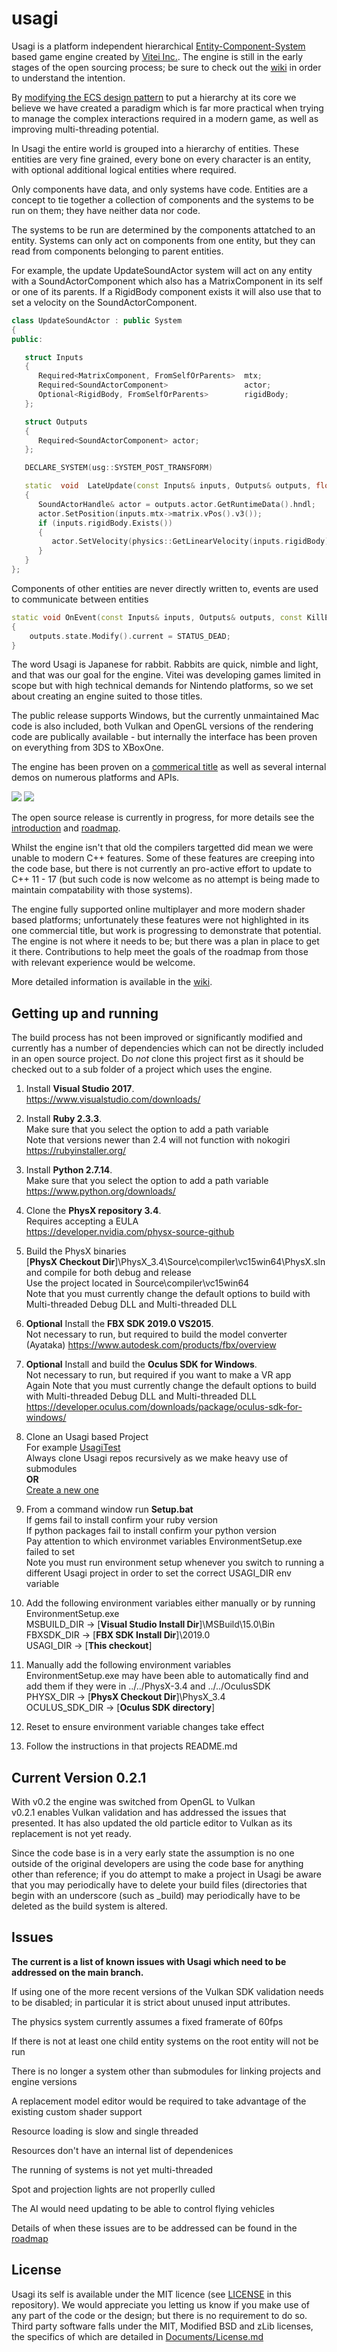 usagi
=====

Usagi is a platform independent hierarchical [Entity-Component-System](https://github.com/vitei/Usagi/wiki/Component-entity-system) based game engine created by [Vitei Inc.](http://www.vitei.com/). The engine is still in the early stages of the open sourcing process; be sure to check out the [wiki](https://github.com/vitei/Usagi/wiki) in order to understand the intention.     

By [modifying the ECS design pattern](https://github.com/vitei/Usagi/wiki/Component-entity-system-coding) to put a hierarchy at its core we believe we have created a paradigm which is far more practical when trying to manage the complex interactions required in a modern game, as well as improving multi-threading potential. 

In Usagi the entire world is grouped into a hierarchy of entities. These entities are very fine grained, every bone on every character is an entity, with optional additional logical entities where required.  

Only components have data, and only systems have code. Entities are a concept to tie together a collection of components and the systems to be run on them; they have neither data nor code.  

The systems to be run are determined by the components attatched to an entity.
Systems can only act on components from one entity, but they can read from components belonging to parent entities.  

For example, the update UpdateSoundActor system will act on any entity with a SoundActorComponent which also has a MatrixComponent in its self or one of its parents. If a RigidBody component exists it will also use that to set a velocity on the SoundActorComponent.
```cpp
class UpdateSoundActor : public System
{
public:

   struct Inputs
   {
      Required<MatrixComponent, FromSelfOrParents>  mtx;
      Required<SoundActorComponent>                 actor;
      Optional<RigidBody, FromSelfOrParents>	    rigidBody;
   };

   struct Outputs
   {
      Required<SoundActorComponent>	actor;
   };

   DECLARE_SYSTEM(usg::SYSTEM_POST_TRANSFORM)

   static  void	 LateUpdate(const Inputs& inputs, Outputs& outputs, float fDelta)
   {
      SoundActorHandle& actor = outputs.actor.GetRuntimeData().hndl;
      actor.SetPosition(inputs.mtx->matrix.vPos().v3());
      if (inputs.rigidBody.Exists())
      {
         actor.SetVelocity(physics::GetLinearVelocity(inputs.rigidBody));
      }
   }
};
```

Components of other entities are never directly written to, events are used to communicate between entities

```cpp
static void OnEvent(const Inputs& inputs, Outputs& outputs, const KillEntityEvent& killEntity)
{
	outputs.state.Modify().current = STATUS_DEAD;
}
```

The word Usagi is Japanese for rabbit. Rabbits are quick, nimble and light, and that was our goal for the engine. Vitei was developing  games limited in scope but with high technical demands for Nintendo platforms, so we set about creating an engine suited to those titles.  

The public release supports Windows, but the currently unmaintained Mac code is also included, both Vulkan and OpenGL versions of the rendering code are publically available - but internally the interface has been proven on everything from 3DS to XBoxOne.  

The engine has been proven on a [commerical title](https://www.nintendo.co.uk/Games/Nintendo-3DS-download-software/Tank-Troopers-1136173.html) as well as several internal demos on numerous platforms and APIs.  

![](Documents/Images/PreviewImage1.jpg)
![](Documents/Images/PreviewImage2.jpg)  

The open source release is currently in progress, for more details see the [introduction](https://github.com/vitei/Usagi/wiki/Introduction) and [roadmap](https://github.com/vitei/Usagi/wiki/Roadmap).  

Whilst the engine isn't that old the compilers targetted did mean we were unable to modern C++ features. Some of these features are creeping into the code base, but there is not currently an pro-active effort to update to C++ 11 - 17 (but such code is now welcome as no attempt is being made to maintain compatability with those systems).

The engine fully supported online multiplayer and more modern shader based platforms; unfortunately these features were not highlighted in its one commercial title, but work is progressing to demonstrate that potential. The engine is not where it needs to be; but there was a plan in place to get it there. Contributions to help meet the goals of the roadmap from those with relevant experience would be welcome.

More detailed information is available in the [wiki](https://github.com/vitei/Usagi/wiki).  


Getting up and running
----------------------

The build process has not been improved or significantly modified and currently has a number of dependencies which can not be directly included in an open source project.  Do *not* clone this project first as it should be checked out to a sub folder of a project which uses the engine.

1. Install **Visual Studio 2017**.  
   https://www.visualstudio.com/downloads/

1. Install **Ruby 2.3.3**.  
   Make sure that you select the option to add a path variable  
   Note that versions newer than 2.4 will not function with nokogiri  
   https://rubyinstaller.org/

1. Install **Python 2.7.14**.  
   Make sure that you select the option to add a path variable  
   https://www.python.org/downloads/

1. Clone the **PhysX repository 3.4**.  
   Requires accepting a EULA  
   https://developer.nvidia.com/physx-source-github  

1. Build the PhysX binaries  
   [**PhysX Checkout Dir**]\PhysX_3.4\Source\compiler\vc15win64\PhysX.sln and compile for both debug and release  
   Use the project located in Source\compiler\vc15win64  
   Note that you must currently change the default options to build with Multi-threaded Debug DLL and Multi-threaded DLL

1. **Optional** Install the **FBX SDK 2019.0 VS2015**.  
   Not necessary to run, but required to build the model converter (Ayataka)
   https://www.autodesk.com/products/fbx/overview

1. **Optional** Install and build the **Oculus SDK for Windows**.  
   Not necessary to run, but required if you want to make a VR app  
   Again Note that you must currently change the default options to build with Multi-threaded Debug DLL and Multi-threaded DLL
   https://developer.oculus.com/downloads/package/oculus-sdk-for-windows/

1. Clone an Usagi based Project  
   For example [UsagiTest](https://github.com/vitei/UsagiTest)  
   Always clone Usagi repos recursively as we make heavy use of submodules  
   **OR**  
   [Create a new one](https://github.com/vitei/Usagi/wiki/Creating-a-New-Project)  

1. From a command window run **Setup.bat**  
   If gems fail to install confirm your ruby version  
   If python packages fail to install confirm your python version  
   Pay attention to which environmet variables EnvironmentSetup.exe failed to set  
   Note you must run environment setup whenever you switch to running a different Usagi project in order to set the correct USAGI_DIR env variable  

1. Add the following environment variables either manually or by running EnvironmentSetup.exe  
   MSBUILD_DIR -> [**Visual Studio Install Dir**]\MSBuild\15.0\Bin  
   FBXSDK_DIR -> [**FBX SDK Install Dir**]\2019.0  
   USAGI_DIR -> [**This checkout**]  

1. Manually add the following environment variables  
   EnvironmentSetup.exe may have been able to automatically find and add them if they were in ../../PhysX-3.4 and ../../OculusSDK  
   PHYSX_DIR -> [**PhysX Checkout Dir**]\PhysX_3.4  
   OCULUS_SDK_DIR -> [**Oculus SDK directory**]  

1. Reset to ensure environment variable changes take effect  

1. Follow the instructions in that projects README.md  

Current Version 0.2.1
----------------------

With v0.2 the engine was switched from OpenGL to Vulkan  
v0.2.1 enables Vulkan validation and has addressed the issues that presented. It has also updated the old particle editor to Vulkan as its replacement is not yet ready.  

Since the code base is in a very early state the assumption is no one outside of the original developers are using the code base for anything other than reference; if you do attempt to make a project in Usagi be aware that you may periodically have to delete your build files (directories that begin with an underscore (such as _build) may periodically have to be deleted as the build system is altered.

Issues
----------------------

**The current is a list of known issues with Usagi which need to be addressed on the main branch.**

If using one of the more recent versions of the Vulkan SDK validation needs to be disabled; in particular it is strict about unused input attributes.  

The physics system currently assumes a fixed framerate of 60fps 

If there is not at least one child entity systems on the root entity will not be run  

There is no longer a system other than submodules for linking projects and engine versions  

A replacement model editor would be required to take advantage of the existing custom shader support  

Resource loading is slow and single threaded  

Resources don't have an internal list of dependenices 

The running of systems is not yet multi-threaded  

Spot and projection lights are not properlly culled  

The AI would need updating to be able to control flying vehicles  

Details of when these issues are to be addressed can be found in the [roadmap](https://github.com/vitei/Usagi/wiki/Roadmap)  

License
----------------------

Usagi its self is available under the MIT licence (see [LICENSE](LICENSE) in this repository). We would appreciate you letting us know if you make use of any part of the code or the design; but there is no requirement to do so.  
Third party software falls under the MIT, Modified BSD and zLib licenses, the specifics of which are detailed in [Documents/License.md](Documents/License.md)
